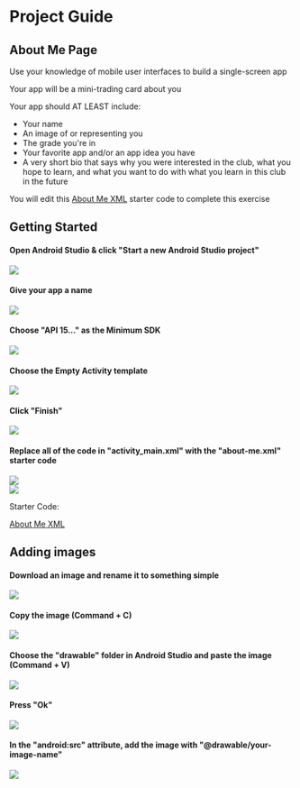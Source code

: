 # Project Guide
## About Me Page

<p>Use your knowledge of mobile user interfaces to build a single-screen app</p>
<p>Your app will be a mini-trading card about you</p>

<p>Your app should AT LEAST include:</p>
<ul>  
  <li>Your name</li>
  <li>An image of or representing you</li>
  <li>The grade you're in</li>
  <li>Your favorite app and/or an app idea you have</li>
  <li>A very short bio that says why you were interested in the club, what you hope to learn, and what you want to do with what you learn in this club in the future</li>
</ul>

You will edit this [About Me XML](about-me.xml) starter code to complete this exercise <br>

## Getting Started 

#### Open Android Studio & click "Start a new Android Studio project"

![](guide-images/open.png)

#### Give your app a name

![](guide-images/configure.png)

#### Choose "API 15..." as the Minimum SDK

![](guide-images/target-device.png)

#### Choose the Empty Activity template

![](guide-images/empty.png)

#### Click "Finish"

![](guide-images/finish.png)

#### Replace all of the code in "activity_main.xml" with the "about-me.xml" starter code

![](guide-images/highlight.png)<br>
![](guide-images/replace.png)

Starter Code:

[About Me XML](about-me.xml)<br>

## Adding images

#### Download an image and rename it to something simple

![](guide-images/pic.png)

#### Copy the image (Command + C)

![](guide-images/copy.png)

#### Choose the "drawable" folder in Android Studio and paste the image (Command + V)

![](guide-images/paste.png)

#### Press "Ok"

![](guide-images/ok.png)

#### In the "android:src" attribute, add the image with "@drawable/your-image-name"

![](guide-images/imageview.png)

